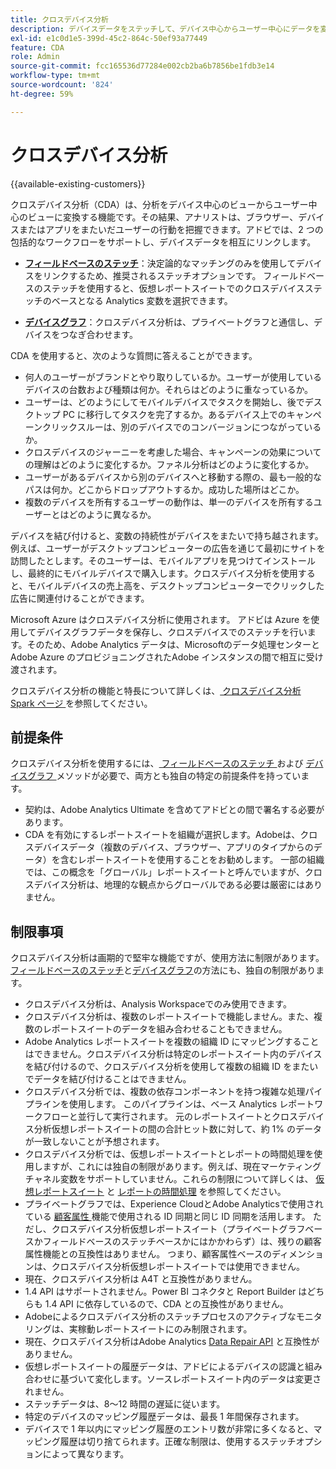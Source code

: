 ```yaml
---
title: クロスデバイス分析
description: デバイスデータをステッチして、デバイス中心からユーザー中心にデータを変更する方法を説明します。
exl-id: e1c0d1e5-399d-45c2-864c-50ef93a77449
feature: CDA
role: Admin
source-git-commit: fcc165536d77284e002cb2ba6b7856be1fdb3e14
workflow-type: tm+mt
source-wordcount: '824'
ht-degree: 59%

---
```


# クロスデバイス分析

{{available-existing-customers}}

クロスデバイス分析（CDA）は、分析をデバイス中心のビューからユーザー中心のビューに変換する機能です。その結果、アナリストは、ブラウザー、デバイスまたはアプリをまたいだユーザーの行動を把握できます。アドビでは、2 つの包括的なワークフローをサポートし、デバイスデータを相互にリンクします。

* [**フィールドベースのステッチ**](field-based-stitching.md)：決定論的なマッチングのみを使用してデバイスをリンクするため、推奨されるステッチオプションです。
フィールドベースのステッチを使用すると、仮想レポートスイートでのクロスデバイスステッチのベースとなる Analytics 変数を選択できます。

* [**デバイスグラフ**](device-graph.md)：クロスデバイス分析は、プライベートグラフと通信し、デバイスをつなぎ合わせます。

CDA を使用すると、次のような質問に答えることができます。

* 何人のユーザーがブランドとやり取りしているか。ユーザーが使用しているデバイスの台数および種類は何か。それらはどのように重なっているか。
* ユーザーは、どのようにしてモバイルデバイスでタスクを開始し、後でデスクトップ PC に移行してタスクを完了するか。あるデバイス上でのキャンペーンクリックスルーは、別のデバイスでのコンバージョンにつながっているか。
* クロスデバイスのジャーニーを考慮した場合、キャンペーンの効果についての理解はどのように変化するか。ファネル分析はどのように変化するか。
* ユーザーがあるデバイスから別のデバイスへと移動する際の、最も一般的なパスは何か。どこからドロップアウトするか。成功した場所はどこか。
* 複数のデバイスを所有するユーザーの動作は、単一のデバイスを所有するユーザーとはどのように異なるか。

デバイスを結び付けると、変数の持続性がデバイスをまたいで持ち越されます。例えば、ユーザーがデスクトップコンピューターの広告を通じて最初にサイトを訪問したとします。そのユーザーは、モバイルアプリを見つけてインストールし、最終的にモバイルデバイスで購入します。クロスデバイス分析を使用すると、モバイルデバイスの売上高を、デスクトップコンピューターでクリックした広告に関連付けることができます。

Microsoft Azure はクロスデバイス分析に使用されます。 アドビは Azure を使用してデバイスグラフデータを保存し、クロスデバイスでのステッチを行います。そのため、Adobe Analytics データは、Microsoftのデータ処理センターとAdobe Azure のプロビジョニングされたAdobe インスタンスの間で相互に受け渡されます。

クロスデバイス分析の機能と特長について詳しくは、[ クロスデバイス分析 Spark ページ ](https://express.adobe.com/page/8ZpjsX6Lp5XTM/) を参照してください。

## 前提条件

クロスデバイス分析を使用するには、[ フィールドベースのステッチ ](field-based-stitching.md) および [ デバイスグラフ ](device-graph.md) メソッドが必要で、両方とも独自の特定の前提条件を持っています。

* 契約は、Adobe Analytics Ultimate を含めてアドビとの間で署名する必要があります。
* CDA を有効にするレポートスイートを組織が選択します。Adobeは、クロスデバイスデータ（複数のデバイス、ブラウザー、アプリのタイプからのデータ）を含むレポートスイートを使用することをお勧めします。 一部の組織では、この概念を「グローバル」レポートスイートと呼んでいますが、クロスデバイス分析は、地理的な観点からグローバルである必要は厳密にはありません。

## 制限事項

クロスデバイス分析は画期的で堅牢な機能ですが、使用方法に制限があります。[フィールドベースのステッチ](field-based-stitching.md)と[デバイスグラフ](device-graph.md)の方法にも、独自の制限があります。

* クロスデバイス分析は、Analysis Workspaceでのみ使用できます。
* クロスデバイス分析は、複数のレポートスイートで機能しません。また、複数のレポートスイートのデータを組み合わせることもできません。
* Adobe Analytics レポートスイートを複数の組織 ID にマッピングすることはできません。クロスデバイス分析は特定のレポートスイート内のデバイスを結び付けるので、クロスデバイス分析を使用して複数の組織 ID をまたいでデータを結び付けることはできません。
* クロスデバイス分析では、複数の依存コンポーネントを持つ複雑な処理パイプラインを使用します。 このパイプラインは、ベース Analytics レポートワークフローと並行して実行されます。 元のレポートスイートとクロスデバイス分析仮想レポートスイートの間の合計ヒット数に対して、約 1% のデータが一致しないことが予想されます。
* クロスデバイス分析では、仮想レポートスイートとレポートの時間処理を使用しますが、これには独自の制限があります。例えば、現在マーケティングチャネル変数をサポートしていません。これらの制限について詳しくは、 [仮想レポートスイート](/help/components/vrs/vrs-about.md) と [レポートの時間処理](/help/components/vrs/vrs-report-time-processing.md) を参照してください。
* プライベートグラフでは、Experience CloudとAdobe Analyticsで使用されている [ 顧客属性 ](https://experienceleague.adobe.com/ja/docs/core-services/interface/services/customer-attributes/attributes) 機能で使用される ID 同期と同じ ID 同期を活用します。 ただし、クロスデバイス分析仮想レポートスイート（プライベートグラフベースかフィールドベースのステッチベースかにはかかわらず）は、残りの顧客属性機能との互換性はありません。 つまり、顧客属性ベースのディメンションは、クロスデバイス分析仮想レポートスイートでは使用できません。
* 現在、クロスデバイス分析は A4T と互換性がありません。
* 1.4 API はサポートされません。Power BI コネクタと Report Builder はどちらも 1.4 API に依存しているので、CDA との互換性がありません。
* Adobeによるクロスデバイス分析のステッチプロセスのアクティブなモニタリングは、実稼動レポートスイートにのみ制限されます。
* 現在、クロスデバイス分析はAdobe Analytics [Data Repair API](https://developer.adobe.com/analytics-apis/docs/2.0/) と互換性がありません。
* 仮想レポートスイートの履歴データは、アドビによるデバイスの認識と組み合わせに基づいて変化します。ソースレポートスイート内のデータは変更されません。
* ステッチデータは、8～12 時間の遅延に従います。
* 特定のデバイスのマッピング履歴データは、最長 1 年間保存されます。
* デバイスで 1 年以内にマッピング履歴のエントリ数が非常に多くなると、マッピング履歴は切り捨てられます。正確な制限は、使用するステッチオプションによって異なります。
